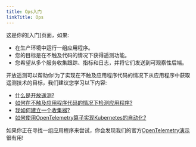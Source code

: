 ```yaml
---
title: Ops入门
linkTitle: Ops
---
```


这是你的[入门]页面，如果:

- 在生产环境中运行一组应用程序。
- 您的目标是在不触及代码的情况下获得遥测功能。
- 您希望从多个服务收集跟踪、指标和日志，并将它们发送到可观察性后端。

开放遥测可以帮助你!为了实现在不触及应用程序代码的情况下从应用程序中获取遥测技术的目标，我们建议您学习以下内容:

- [什么是开放遥测?](/docs/what-is-opentelemetry/)
- [如何在不触及应用程序代码的情况下检测应用程序?](/docs/concepts/instrumentation/automatic/)
- [我如何建立一个收集器?](/docs/collector/)
- [如何使用OpenTelemetry算子实现Kubernetes的自动化?](/docs/k8s-operator/)

如果你正在寻找一组应用程序来尝试，你会发现我们的官方[OpenTelemetry演示](/ecosystem/demo/)很有用!